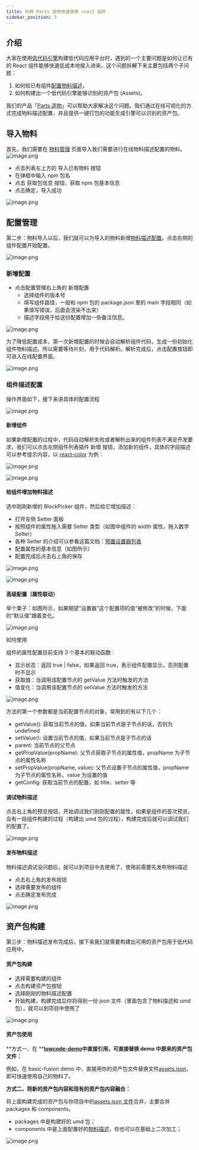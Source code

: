 ```yaml
---
title: 利用 Parts 造物快速使用 react 组件
sidebar_position: 3
---
```

## 介绍
大家在使用[低代码引擎](https://lowcode-engine.cn/)构建低代码应用平台时，遇到的一个主要问题是如何让已有的 React 组件能够快速低成本地接入进来。这个问题拆解下来主要包括两个子问题：
1. 如何给已有组件[配置物料描述](/site/docs/specs/material-spec)，
2. 如何构建出一个低代码引擎能够识别的资产包 (Assets)。

我们的产品「[Parts·造物](https://parts.lowcode-engine.cn/)」可以帮助大家解决这个问题。我们通过在线可视化的方式完成物料描述配置，并且提供一键打包的功能生成引擎可以识别的资产包。

## 导入物料
首先，我们需要在 [物料管理](/site/docs/specs/material-spec) 页面导入我们需要进行在线物料描述配置的物料。
![image.png](https://img.alicdn.com/imgextra/i1/O1CN01IyZdZf1L1VWWU3dnp_!!6000000001239-2-tps-1399-342.png)

- 点击列表左上方的 导入已有物料 按钮
- 在弹框中输入 npm 包名
- 点击 获取包信息 按钮，获取 npm 包基本信息
- 点击确定，导入成功

![image.png](https://img.alicdn.com/imgextra/i4/O1CN019FwWgs1kqgAXq5UNJ_!!6000000004735-2-tps-640-315.png)
## 配置管理
第二步：物料导入以后，我们就可以为导入的物料新增[物料描述配置](/site/docs/specs/material-spec)，点击右侧的组件配置开始配置。

![image.png](https://img.alicdn.com/imgextra/i3/O1CN01kqymdB1nkDQclPk7F_!!6000000005127-2-tps-965-261.png)
### 新增配置

- 点击配置管理右上角的 新增配置
   - 选择组件的版本号
   - 填写组件路径，一般和 npm 包的 package.json 里的 main 字段相同（如果填写错误，后面会渲染不出来）
   - 描述字段用于给这份配置增加一些备注信息。

![image.png](https://img.alicdn.com/imgextra/i2/O1CN01i78OhT1cKbVWnXRNu_!!6000000003582-2-tps-596-418.png)

为了降低配置成本，第一次新增配置的时候会自动解析组件代码，生成一份初始化组件物料描述。所以需要等待片刻，用于代码解析。解析完成后，点击配置按钮即可进入在线配置界面。

![image.png](https://img.alicdn.com/imgextra/i2/O1CN01R24mTl1tJY3oJ5DCi_!!6000000005881-2-tps-963-232.png)

### 组件描述配置
操作界面如下，接下来讲具体的配置流程

![image.png](https://img.alicdn.com/imgextra/i4/O1CN01XjSW9I1u662raRg8E_!!6000000005987-2-tps-1438-938.png)

#### 新增组件

如果新增配置的过程中，代码自动解析失败或者解析出来的组件列表不满足开发要求，我们可以点击左侧组件列表插件 新增 按钮，添加新的组件，具体的字段描述可以参考提示内容，以 [react-color](https://github.com/casesandberg/react-color) 为例：

![image.png](https://img.alicdn.com/imgextra/i4/O1CN01A9VFfQ1m9kH2Qliz4_!!6000000004912-2-tps-1436-1005.png)

![image.png](https://img.alicdn.com/imgextra/i3/O1CN01klci7y1IUPflKpeVB_!!6000000000896-2-tps-1193-704.png)
#### 给组件增加物料描述

选中刚刚新增的 BlockPicker 组件，然后给它增加描述：

- 打开左侧 Setter 面板
- 按照组件的属性拖入需要 Setter 类型（如图中组件的 width 属性，拖入数字 Setter）
- 各种 Setter 的介绍可以参看这篇文档：[预置设置器列表](/site/docs/guide/appendix/setters)
- 配置属性的基本信息（如图所示）
- 配置完成后点击右上角的保存

![image.png](https://img.alicdn.com/imgextra/i1/O1CN01gxLKBp1RaDEMPS54O_!!6000000002127-2-tps-1434-967.png)

![image.png](https://img.alicdn.com/imgextra/i1/O1CN01uReCQ825yYuwIfj2J_!!6000000007595-2-tps-925-360.png)

#### 高级配置（属性联动）

举个栗子：如图所示，如果期望“设置器”这个配置项的值“被修改”的时候，下面的“默认值”跟着变化。

![image.png](https://img.alicdn.com/imgextra/i3/O1CN01bg7X571bpSZdnXTBW_!!6000000003514-2-tps-371-572.png)

如何使用

组件的属性配置目前支持 3 个基本的联动函数：

- 显示状态：返回 true | false，如果返回 true，表示组件配置显示，否则配置时不显示
- 获取值：当调用该配置节点的 getValue 方法时触发的方法
- 值变化：当调用该配置节点的 setValue 方法时触发的方法

![image.png](https://img.alicdn.com/imgextra/i3/O1CN018ZJAJO21q57TdWfjM_!!6000000007035-2-tps-316-142.png)

方法的第一个参数都是当前配置节点的对象，常用到的有以下几个：

- getValue(): 获取当前节点的值，如果当前节点是子节点的话，否则为 undefined
- setValue(): 设置当前节点的值，如果当前节点是子节点的话
- parent: 当前节点的父节点
- getPropValue(propName): 父节点获取子节点的属性值，propName 为子节点的属性名称
- setPropValue(propName, value): 父节点设置子节点的属性值，propName 为子节点的属性名称，value 为设置的值
- getConfig: 获取当前节点的配置，如 title、setter 等


#### 调试物料描述

点击右上角的预览按钮，开始调试我们刚刚配置的属性，如果是组件的首次预览，会有一段组件构建的过程（构建出 umd 包的过程），构建完成后就可以调试我们的配置了。

![image.png](https://img.alicdn.com/imgextra/i2/O1CN012biqEn1uGAl650nb2_!!6000000006009-2-tps-1431-373.png)

#### 发布物料描述
物料描述调试没问题后，就可以到项目中去使用了，使用前需要先发布物料描述

- 点击右上角的发布按钮
- 选择需要发布的组件
- 点击确定发布完成

![image.png](https://img.alicdn.com/imgextra/i4/O1CN01uwa8RH1QDwM7FN31k_!!6000000001943-2-tps-1431-734.png)

## 资产包构建

第三步：物料描述发布完成后，接下来我们就需要构建出可用的资产包用于低代码应用中。

#### 资产包构建

- 选择需要构建的组件
- 点击构建资产包按钮
- 选择刚刚的物料描述配置
- 开始构建，构建完成后你将得到一份 json 文件（里面包含了物料描述和 umd 包），就可以到项目中使用了

![image.png](https://img.alicdn.com/imgextra/i3/O1CN01Oc73aw1TH5vlJx9oj_!!6000000002356-2-tps-1431-770.png)

#### 资产包使用

**方式一、在 **[**lowcode-demo**](https://github.com/alibaba/lowcode-demo)**中直接引用，可直接替换 demo 中原来的资产包文件：**

例如，在 basic-fusion demo 中，直接用你的资产包文件替换文件[assets.json](https://github.com/alibaba/lowcode-demo/blob/main/demo-basic-fusion/src/services/assets.json)，即可快速使用自己的物料了。

**方式二、将新的资产包内容和现有的资产包内容融合：**

将上面构建完成的资产包与你项目中的[assets.json 文件](https://github.com/alibaba/lowcode-demo/blob/main/demo-basic-fusion/src/services/assets.json)合并，主要合并 packages 和 components。

- packages 中是构建好的 umd 包；
- components 中是上面配置好的[物料描述](https://lowcode-engine.cn/material)，你也可以在基础上二次加工；

![image.png](https://img.alicdn.com/imgextra/i3/O1CN01m7QkDN1P7hL86mjyH_!!6000000001794-2-tps-1140-744.png)
